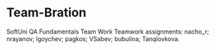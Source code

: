# Team-Bration
SoftUni QA Fundamentals Team Work
Teamwork assignments:
nacho_r; nrayanov; lgoychev; pagkos; VSabev; bubulina; TanqIovkova.

